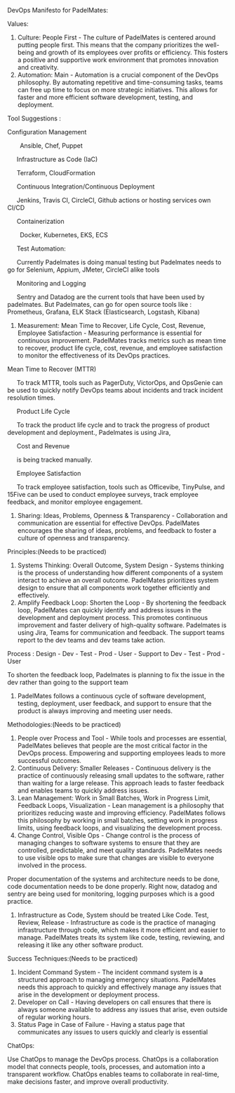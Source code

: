 ﻿DevOps Manifesto for PadelMates:

Values:

1. Culture: People First - The culture of PadelMates is centered around putting people first. This means that the company prioritizes the well-being and growth of its employees over profits or efficiency. This fosters a positive and supportive work environment that promotes innovation and creativity.
1. Automation: Main - Automation is a crucial component of the DevOps philosophy. By automating repetitive and time-consuming tasks, teams can free up time to focus on more strategic initiatives. This allows for faster and more efficient software development, testing, and deployment.

Tool Suggestions :




Configuration Management

`	 `Ansible, Chef, Puppet


`	`Infrastructure as Code (IaC)

`	`Terraform, CloudFormation


`	`Continuous Integration/Continuous Deployment

`	`Jenkins, Travis CI, CircleCI, Github actions or hosting services own CI/CD

`	`Containerization

`	 `Docker, Kubernetes, EKS, ECS


`	`Test Automation:

`	`Currently Padelmates is doing manual testing but Padelmates needs to go for Selenium, Appium, JMeter, CircleCI alike tools


`	`Monitoring and Logging

`	`Sentry and Datadog are the current tools that have been used by padelmates. But Padelmates, can go for open source tools like  : Prometheus, Grafana, ELK Stack (Elasticsearch, Logstash, Kibana)





1. Measurement: Mean Time to Recover, Life Cycle, Cost, Revenue, Employee Satisfaction - Measuring performance is essential for continuous improvement. PadelMates tracks metrics such as mean time to recover, product life cycle, cost, revenue, and employee satisfaction to monitor the effectiveness of its DevOps practices.


Mean Time to Recover (MTTR)


`	`To track MTTR, tools such as PagerDuty, VictorOps, and OpsGenie can be used to quickly notify DevOps teams about incidents and track incident resolution times.

`	`Product Life Cycle

`	`To track the product life cycle and to track the progress of product development and deployment., Padelmates is using Jira,

`	`Cost and Revenue


`	`is being tracked manually.

`	`Employee Satisfaction


`	`To track employee satisfaction, tools such as Officevibe, TinyPulse, and 15Five can be used to conduct employee surveys, track employee feedback, and monitor employee engagement.




1. Sharing: Ideas, Problems, Openness & Transparency - Collaboration and communication are essential for effective DevOps. PadelMates encourages the sharing of ideas, problems, and feedback to foster a culture of openness and transparency.






Principles:(Needs to be practiced)


1. Systems Thinking: Overall Outcome, System Design - Systems thinking is the process of understanding how different components of a system interact to achieve an overall outcome. PadelMates prioritizes system design to ensure that all components work together efficiently and effectively.
1. Amplify Feedback Loop: Shorten the Loop - By shortening the feedback loop, PadelMates can quickly identify and address issues in the development and deployment process. This promotes continuous improvement and faster delivery of high-quality software. Padelmates is using Jira, Teams for communication and feedback. The support teams report to the dev teams and dev teams take action.

Process :  Design - Dev - Test - Prod - User - Support  to Dev - Test - Prod - User

To shorten the feedback loop, Padelmates is planning to fix the issue in the dev rather than       going to the support team

1. PadelMates follows a continuous cycle of software development, testing, deployment, user feedback, and support to ensure that the product is always improving and meeting user needs.

Methodologies:(Needs to be practiced)

1. People over Process and Tool - While tools and processes are essential, PadelMates believes that people are the most critical factor in the DevOps process. Empowering and supporting employees leads to more successful outcomes.
1. Continuous Delivery: Smaller Releases - Continuous delivery is the practice of continuously releasing small updates to the software, rather than waiting for a large release. This approach leads to faster feedback and enables teams to quickly address issues.
1. Lean Management: Work in Small Batches, Work in Progress Limit, Feedback Loops, Visualization - Lean management is a philosophy that prioritizes reducing waste and improving efficiency. PadelMates follows this philosophy by working in small batches, setting work in progress limits, using feedback loops, and visualizing the development process.
1. Change Control, Visible Ops - Change control is the process of managing changes to software systems to ensure that they are controlled, predictable, and meet quality standards. PadelMates needs to use visible ops to make sure that changes are visible to everyone involved in the process.

Proper documentation of the systems and architecture needs to be done, code documentation needs to be done properly. Right now, datadog and sentry are being used for monitoring, logging purposes which is a good practice.

1. Infrastructure as Code, System should be treated Like Code. Test, Review, Release - Infrastructure as code is the practice of managing infrastructure through code, which makes it more efficient and easier to manage. PadelMates treats its system like code, testing, reviewing, and releasing it like any other software product.

Success Techniques:(Needs to be practiced)

1. Incident Command System - The incident command system is a structured approach to managing emergency situations. PadelMates needs this approach to quickly and effectively manage any issues that arise in the development or deployment process.
1. Developer on Call - Having developers on call ensures that there is always someone available to address any issues that arise, even outside of regular working hours.
1. Status Page in Case of Failure - Having a status page that communicates any issues to users quickly and clearly is essential


ChatOps:

Use ChatOps to manage the DevOps process. ChatOps is a collaboration model that connects people, tools, processes, and automation into a transparent workflow. ChatOps enables teams to collaborate in real-time, make decisions faster, and improve overall productivity.

